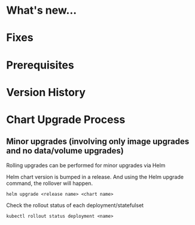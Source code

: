 # What's new...

# Fixes

# Prerequisites

# Version History

# Chart Upgrade Process

## Minor upgrades (involving only image upgrades and no data/volume upgrades)

Rolling upgrades can be performed for minor upgrades via Helm

Helm chart version is bumped in a release. And using the Helm upgrade command, the rollover will happen.

`helm upgrade <release name> <chart name>`

Check the rollout status of each deployment/statefulset

`kubectl rollout status deployment <name>`
